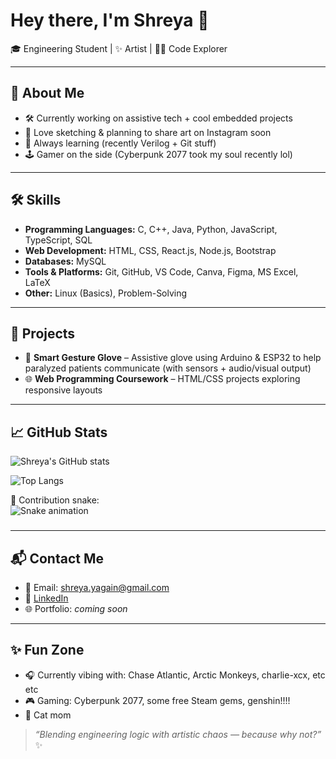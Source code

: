 # Hey there, I'm Shreya 👋  

🎓 Engineering Student | ✨ Artist | 👩‍💻 Code Explorer  

---

## 🎯 About Me  
- 🛠 Currently working on assistive tech + cool embedded projects  
- 🎨 Love sketching & planning to share art on Instagram soon  
- 🌱 Always learning (recently Verilog + Git stuff)  
- 🕹️ Gamer on the side (Cyberpunk 2077 took my soul recently lol)  

---

## 🛠 Skills  
- **Programming Languages:** C, C++, Java, Python, JavaScript, TypeScript, SQL  
- **Web Development:** HTML, CSS, React.js, Node.js, Bootstrap  
- **Databases:** MySQL  
- **Tools & Platforms:** Git, GitHub, VS Code, Canva, Figma, MS Excel, LaTeX  
- **Other:** Linux (Basics), Problem-Solving  

---

## 📂 Projects  
- 🧤 **Smart Gesture Glove** – Assistive glove using Arduino & ESP32 to help paralyzed patients communicate (with sensors + audio/visual output)  
- 🌐 **Web Programming Coursework** – HTML/CSS projects exploring responsive layouts   

---

## 📈 GitHub Stats  
![Shreya's GitHub stats](https://github-readme-stats.vercel.app/api?username=ShreyaYagain&show_icons=true&theme=radical)

![Top Langs](https://github-readme-stats.vercel.app/api/top-langs/?username=ShreyaYagain&layout=compact&theme=radical)

🐍 Contribution snake:  
<img src="https://raw.githubusercontent.com/ShreyaYagain/ShreyaYagain/output/snake.svg" alt="Snake animation" />

###
---

## 📬 Contact Me  
- 📧 Email: shreya.yagain@gmail.com  
- 🔗 [LinkedIn](https://www.linkedin.com/in/shreya-yagain-75a787384)  
- 🌐 Portfolio: *coming soon*  

---

## ✨ Fun Zone  
- 🎧 Currently vibing with: Chase Atlantic, Arctic Monkeys, charlie-xcx, etc etc  
- 🎮 Gaming: Cyberpunk 2077, some free Steam gems, genshin!!!! 
- 🐾 Cat mom  


> *“Blending engineering logic with artistic chaos — because why not?”* ✨

